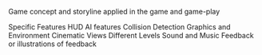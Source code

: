 Game concept and storyline applied in the game and game-play

Specific Features
    HUD
    AI features
    Collision Detection
    Graphics and Environment
    Cinematic Views
    Different Levels
    Sound and Music
    Feedback or illustrations of feedback